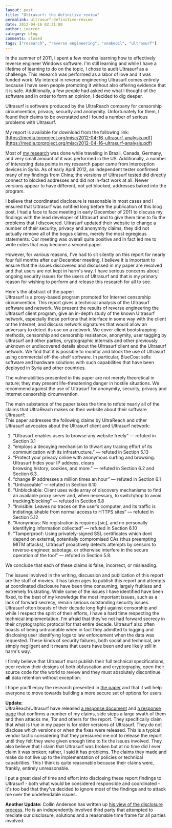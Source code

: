```yaml
---
layout: post
title: "Ultrasurf: the definitive review"
permalink: ultrasurf-definitive-review
date: 2012-04-16 02:31:00
author: ioerror
category: blog
comments: closed
tags: ["research", "reverse engineering", "snakeoil", "ultrasurf"]
---
```


In the summer of 2011, I spent a few months learning how to effectively reverse engineer Windows software. I'm still learning and while I have a lifetime of learning to do on the topic, I chose to audit Ultrasurf as a challenge. This research was performed as a labor of love and it was funded work. My interest in reverse engineering Ultrasurf comes entirely because I have seen people promoting it without also offering evidence that it is safe. Additionally, a few people had asked me what I thought of the software and in order to form an opinion, I decided to dig deeper.

Ultrasurf is software produced by the UltraReach company for censorship circumvention, privacy, security and anonymity. Unfortunately for them, I found their claims to be overstated and I found a number of serious problems with Ultrasurf.

My report is available for download from the following link: [https://media.torproject.org/misc/2012-04-16-ultrasurf-analysis.pdf](https://media.torproject.org/misc/2012-04-16-ultrasurf-analysis.pdf)

Most of [my research](https://media.torproject.org/misc/2012-04-16-ultrasurf-analysis.pdf) was done while traveling in Brazil, Canada, Germany, and very small amount of it was performed in the US. Additionally, a number of interesting data points in my research paper came from interception devices in Syria. As of early April 2012, an independent tester confirmed many of my findings from China; the versions of Ultrasurf tested did directly connect to blocked addresses and did not in-fact work at all. Newer versions appear to have different, not yet blocked, addresses baked into the program.

I believe that coordinated disclosure is reasonable in most cases and I ensured that Ultrasurf was notified long before the publication of this blog post. I had a face to face meeting in early December of 2011 to discuss my findings with the lead developer of Ultrasurf and to give them time to fix the problems that I discovered. Ultrasurf updated their website to change a number of their security, privacy and anonymity claims; they did not actually remove all of the bogus claims, merely the most egregious statements. Our meeting was overall quite positive and in fact led me to write notes that may become a second paper.

However, for various reasons, I've had to sit silently on this report for nearly four full months after our December meeting. I believe it is important to ensure that the issues discovered and discussed in my paper are resolved and that users are not kept in harm's way. I have serious concerns about ongoing security issues for the users of Ultrasurf and that is my primary reason for wishing to perform and release this research for all to see.

Here's the abstract of the paper:  
 Ultrasurf is a proxy-based program promoted for Internet censorship circumvention. This report gives a technical analysis of the Ultrasurf software and network. We present the results of reverse engineering the Ultrasurf client program, give an in-depth study of the known Ultrasurf network, especially those portions that interface in some way with the client or the Internet, and discuss network signatures that would allow an adversary to detect its use on a network. We cover client bootstrapping methods, censorship and censorship resistance, anonymity, user tagging by Ultrasurf and other parties, cryptographic internals and other previously unknown or undiscovered details about the Ultrasurf client and the Ultrasurf network. We find that it is possible to monitor and block the use of Ultrasurf using commercial off-the-shelf software. In particular, BlueCoat sells software and hardware solutions with such capabilities that have been deployed in Syria and other countries.

The vulnerabilities presented in this paper are not merely theoretical in nature; they may present life-threatening danger in hostile situations. We recommend against the use of Ultrasurf for anonymity, security, privacy and Internet censorship circumvention.

The main substance of the paper takes the time to refute nearly all of the claims that UltraReach makes on their website about their software Ultrasurf:  
 This paper addresses the following claims by UltraReach and other Ultrasurf advocates about the Ultrasurf client and Ultrasurf network:

1.  “Ultrasurf enables users to browse any website freely” — refuted in Section 3.1
2.  “employs a decoying mechanism to thwart any tracing effort of its communication with its infrastructure.” — refuted in Section 5.13
3.  “Protect your privacy online with anonymous surfing and browsing. Ultrasurf hides your IP address, clears  
     browsing history, cookies, and more.” — refuted in Section 6.2 and Section 6.3.
4.  “change IP addresses a million times an hour” — refuted in Section 6.1
5.  “Untraceable” — refuted in Section 6.10
6.  “Unblockable: Client uses wide array of discovery mechanisms to find an available proxy server and, when necessary, to switch/hop to avoid tracking/blocking” — refuted in Section 6.8
7.  “Invisible: Leaves no traces on the user’s computer, and its traffic is indistinguishable from normal access to HTTPS sites” — refuted in Section 5.12
8.  “Anonymous: No registration is requires [sic], and no personally identifying information collected” — refuted in Section 6.10
9.  “Tamperproof: Using privately-signed SSL certificates which dont depend on external, potentially compromised CAs (thus preempting MITM attacks), Ultrasurf proactively detects attempts by censors to reverse-engineer, sabotage, or otherwise interfere in the secure operation of the tool” — refuted in Section 5.8.

We conclude that each of these claims is false, incorrect, or misleading.  

The issues involved in the writing, discussion and publication of this report are the stuff of movies. It has taken ages to publish this report and attempts at coordinated disclosure have been time consuming, largely fruitless and extremely frustrating. While some of the issues I have identified have been fixed, to the best of my knowledge the most important issues, such as a lack of forward secrecy, remain serious outstanding security issues. Ultrasurf often boasts of their decade long fight against censorship and while I respect the spirit of their efforts, I have a hard time respecting the technical implementation. I'm afraid that they've not had forward secrecy in their cryptographic protocol for that entire decade. Ultrasurf also often boasts of being untraceable when in fact they admitted to logging and disclosing user identifying logs to law enforcement when the data was requested. These kinds of security failures, both social and technical, are simply negligent and it means that users have been and are likely still in harm's way.

I firmly believe that Ultrasurf must publish their full technical specifications, peer review their designs of both obfuscation and cryptography, open their source code for the world to review and they must absolutely discontinue **all** data retention without exception.

I hope you'll enjoy the research presented in [the paper](https://media.torproject.org/misc/2012-04-16-ultrasurf-analysis.pdf) and that it will help everyone to move towards building a more secure set of options for users.

**Update:**  
 UltraReach/Ultrasurf have released [a response document](http://ultrasurf.us/Ultrasurf-response-to-Tor-definitive-review.pdf) and [a response page](http://ultrasurf.us/Ultrasurf-response-to-Tor-definitive-review.html) that confirms a number of my claims, side steps a large swath of them and then attacks me, Tor and others for the report. They specifically claim that what is true in my paper is for older versions of Ultrasurf. They do not disclose which versions or when the fixes were released. This is a typical vendor tactic considering that they pressured me not to release the report until they felt they were given enough time to fix the issues involved. They also believe that I claim that Ultrasurf was broken but at no time did I ever claim it was broken; rather, I said it has problems. The claims they made and make do not live up to the implementation of policies or technical capabilities. This I think is quite reasonable because their claims were, frankly, entirely unreasonable.

I put a great deal of time and effort into disclosing these report findings to Ultrasurf - both what would be considered responsible and coordinated - it's too bad that they've decided to ignore most of the findings and to attack me over the undefendable issues.

**Another Update:** Collin Anderson has written up [his view of the disclosure process](http://b.averysmallbird.com/entries/the-need-for-community-participation-and-clear-disclosure-processes-in-the-case-of-ultrasurf). He is an independently involved third party that attempted to mediate our disclosure, solutions and a reasonable time frame for all parties involved.

